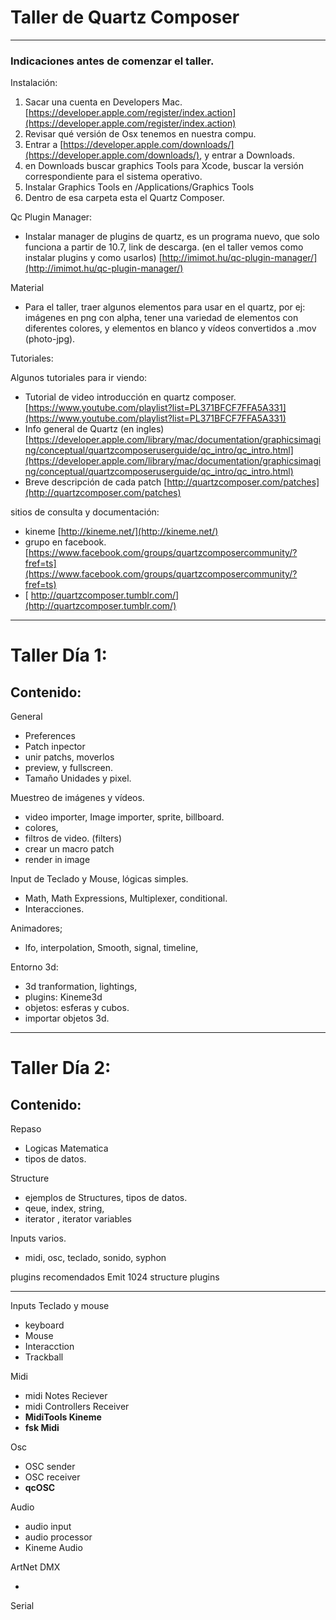 # Taller de Quartz Composer


----
### Indicaciones antes de comenzar el taller.



Instalación:

1. Sacar una cuenta en Developers Mac. [https://developer.apple.com/register/index.action](https://developer.apple.com/register/index.action)
2. Revisar qué versión de Osx tenemos en nuestra compu.
3. Entrar a [https://developer.apple.com/downloads/](https://developer.apple.com/downloads/), y entrar a Downloads.
4. en Downloads buscar graphics Tools para Xcode,  buscar la versión correspondiente para el sistema operativo.
5. Instalar Graphics Tools en /Applications/Graphics Tools
6. Dentro de esa carpeta esta el Quartz Composer.
 	
Qc Plugin Manager:

- Instalar manager de plugins de quartz, es un programa nuevo, que solo funciona a partir de 10.7,  link de descarga.  (en el taller vemos como instalar plugins y como usarlos)  [http://imimot.hu/qc-plugin-manager/](http://imimot.hu/qc-plugin-manager/)

Material

- Para el taller, traer algunos elementos para  usar en el quartz, por ej:  imágenes en png con alpha, tener una variedad de elementos con diferentes colores, y elementos en blanco y vídeos convertidos a .mov (photo-jpg).


Tutoriales:

Algunos tutoriales para ir viendo:

- Tutorial de video introducción en quartz composer. [https://www.youtube.com/playlist?list=PL371BFCF7FFA5A331](https://www.youtube.com/playlist?list=PL371BFCF7FFA5A331)
- Info general de Quartz (en ingles) [https://developer.apple.com/library/mac/documentation/graphicsimaging/conceptual/quartzcomposeruserguide/qc_intro/qc_intro.html](https://developer.apple.com/library/mac/documentation/graphicsimaging/conceptual/quartzcomposeruserguide/qc_intro/qc_intro.html)
- Breve descripción de cada patch [http://quartzcomposer.com/patches](http://quartzcomposer.com/patches)

sitios de consulta y documentación:
	
- kineme [http://kineme.net/](http://kineme.net/)
- grupo en facebook. [https://www.facebook.com/groups/quartzcomposercommunity/?fref=ts](https://www.facebook.com/groups/quartzcomposercommunity/?fref=ts)
- [
http://quartzcomposer.tumblr.com/](http://quartzcomposer.tumblr.com/)

----
	
# Taller Día 1:
## Contenido:

General

- Preferences
- Patch inpector
- unir patchs, moverlos
- preview, y fullscreen.
- Tamaño Unidades y pixel.
	 	
Muestreo de imágenes y vídeos.

- video importer, Image importer, sprite, billboard.
- colores, 
- filtros de video. (filters)
- crear un macro patch
- render in image
	
Input de Teclado y Mouse, lógicas simples.

- Math, Math Expressions, Multiplexer, conditional.
- Interacciones.
	
Animadores;

- lfo, interpolation, Smooth, signal, timeline,

Entorno 3d:

- 3d tranformation, lightings, 
- plugins: Kineme3d
- objetos: esferas y cubos.
- importar objetos 3d.

----
	
# Taller Día 2:
## Contenido:

Repaso

- Logicas Matematica
- tipos de datos.
	 	
Structure

- ejemplos de Structures,  tipos de datos.
- qeue, index, string, 
- iterator	, iterator variables


Inputs varios.
- midi, osc, teclado, sonido, syphon

plugins recomendados
Emit
1024 structure plugins

----

Inputs
Teclado y mouse

- keyboard
- Mouse
- Interacction
- Trackball

Midi

- midi Notes Reciever
- midi Controllers Receiver
- **MidiTools Kineme**
- **fsk Midi**

Osc

- OSC sender
- OSC receiver
- **qcOSC**

Audio

- audio input
- audio processor
- Kineme Audio

ArtNet DMX

-

Serial

	



